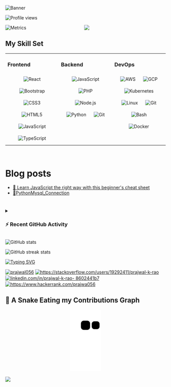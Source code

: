 ![Banner](https://github.com/Prajwal056/Readme/blob/main/B2.png) <!-- create banner -->

<!-- DevCard-->
![Profile views](https://gpvc.arturio.dev/prajwal056)
<div align="center">
  <a href="https://app.daily.dev/prajwal056" target="_blank">
    <img
      width="256"
      align="right"
      src="https://api.daily.dev/devcards/e598dc4e16894908b8b02306126661b3.png?r=akc"
    />
  </a>
</div>

![Metrics](https://metrics.lecoq.io/Prajwal056?template=classic&followup=1&base.indepth=false&base.hireable=false&followup.sections=repositories&followup.indepth=false&config.timezone=Asia%2FCalcutta)


## My Skill Set  
<table><tr><td valign="top" width="33%">



### Frontend  
<div align="center">  
<img style="margin: 10px" src="https://profilinator.rishav.dev/skills-assets/react-original-wordmark.svg" alt="React" height="50" />  
<img style="margin: 10px" src="https://profilinator.rishav.dev/skills-assets/bootstrap-plain.svg" alt="Bootstrap" height="50" />  
<img style="margin: 10px" src="https://profilinator.rishav.dev/skills-assets/css3-original-wordmark.svg" alt="CSS3" height="50" />  
<img style="margin: 10px" src="https://profilinator.rishav.dev/skills-assets/html5-original-wordmark.svg" alt="HTML5" height="50" />  
<img style="margin: 10px" src="https://profilinator.rishav.dev/skills-assets/javascript-original.svg" alt="JavaScript" height="50" />  
<img style="margin: 10px" src="https://profilinator.rishav.dev/skills-assets/typescript-original.svg" alt="TypeScript" height="50" />  
</div>

</td><td valign="top" width="33%">



### Backend  
<div align="center">  
<img style="margin: 10px" src="https://profilinator.rishav.dev/skills-assets/javascript-original.svg" alt="JavaScript" height="50" />  
<img style="margin: 10px" src="https://profilinator.rishav.dev/skills-assets/php-original.svg" alt="PHP" height="50" />  
<img style="margin: 10px" src="https://profilinator.rishav.dev/skills-assets/nodejs-original-wordmark.svg" alt="Node.js" height="50" />  
<img style="margin: 10px" src="https://profilinator.rishav.dev/skills-assets/python-original.svg" alt="Python" height="50" />  
<img style="margin: 10px" src="https://profilinator.rishav.dev/skills-assets/git-scm-icon.svg" alt="Git" height="50" />  
</div>

</td><td valign="top" width="33%">



### DevOps  
<div align="center">  
<img style="margin: 10px" src="https://profilinator.rishav.dev/skills-assets/amazonwebservices-original-wordmark.svg" alt="AWS" height="50" />  
<img style="margin: 10px" src="https://profilinator.rishav.dev/skills-assets/google_cloud-icon.svg" alt="GCP" height="50" />  
<img style="margin: 10px" src="https://profilinator.rishav.dev/skills-assets/kubernetes-icon.svg" alt="Kubernetes" height="50" />  
<img style="margin: 10px" src="https://profilinator.rishav.dev/skills-assets/linux-original.svg" alt="Linux" height="50" />  
<img style="margin: 10px" src="https://profilinator.rishav.dev/skills-assets/git-scm-icon.svg" alt="Git" height="50" />  
<img style="margin: 10px" src="https://profilinator.rishav.dev/skills-assets/gnu_bash-icon.svg" alt="Bash" height="50" />  
<img style="margin: 10px" src="https://profilinator.rishav.dev/skills-assets/docker-original-wordmark.svg" alt="Docker" height="50" />  
</div>

</td></tr></table>  

<br/>  






# Blog posts
<!-- BLOG-POST-LIST:START -->
- [📝 Learn JavaScript the right way with this beginner&#39;s cheat sheet](https://dev.to/prajwal056/learn-javascript-the-right-way-with-this-beginners-cheat-sheet-3m85)
- [🔗PythonMysql_Connection](https://dev.to/prajwal056/pythonmysqlconnection-1441)
<!-- BLOG-POST-LIST:END -->
# 



<details><summary><h3>⚡ Recent GitHub Activity</h3></summary>
----
<a href="https://github.com/7oSkaaa"><img alt="Prajwal's Activity Graph" src="https://activity-graph.herokuapp.com/graph?username=Prajwal056&custom_title=Prajwal's%20Contribution%20Graph&theme=react-dark" /></a>
 
</details>


![GitHub stats](https://github-readme-stats.vercel.app/api?username=prajwal056&show_icons=true)  

![GitHub streak stats](https://github-readme-streak-stats.herokuapp.com/?user=prajwal056)  

<!-- Connect With ME-->
[![Typing SVG](https://readme-typing-svg.herokuapp.com?font=calibre&size=24&color=F7F6E3&lines=%F0%9F%93%A3+Connect+With+Me)](https://git.io/typing-svg)
<p align="left">
 <a href="https://dev.to/prajwal056" target="blank"><img align="center" src="https://raw.githubusercontent.com/rahuldkjain/github-profile-readme-generator/master/src/images/icons/Social/devto.svg" alt="prajwal056" height="30" width="40" /></a>
<a href="https://stackoverflow.com/users/19292411/prajwal-k-rao" target="blank"><img align="center" src="https://raw.githubusercontent.com/rahuldkjain/github-profile-readme-generator/master/src/images/icons/Social/stack-overflow.svg" alt="https://stackoverflow.com/users/19292411/prajwal-k-rao" height="30" width="40" /></a>
<a href="https://www.linkedin.com/in/prajwal-k-rao-8602441b7/" target="blank"><img align="center" src="https://raw.githubusercontent.com/rahuldkjain/github-profile-readme-generator/master/src/images/icons/Social/linked-in-alt.svg" alt="linkedin.com/in/prajwal-k-rao- 8602441b7" height="30" width="40" /></a>
<a href="https://www.hackerrank.com/prajwa056" target="blank"><img align="center" src="https://raw.githubusercontent.com/rahuldkjain/github-profile-readme-generator/master/src/images/icons/Social/hackerrank.svg" alt="https://www.hackerrank.com/prajwa056" height="30" width="40" /></a>
 </p>
<!-- -->



## 🐍 A Snake Eating my Contributions Graph
	
<p align = "center">
	<img src = "https://github.com/Prajwal056/Prajwal056/blob/output/github-contribution-grid-snake.svg" alt = "Snake Game"/>
</p>

<div align="center">
  <a href="https://app.daily.dev/prajwal056" target="_blank">
    <img
      align="left"
      src="https://metrics.lecoq.io/Prajwal056?template=classic&base.header=0&base.activity=0&base.community=0&base.repositories=0&base.metadata=0&activity=1&base.indepth=false&base.hireable=false&activity.limit=5&activity.load=300&activity.days=14&activity.visibility=all&activity.timestamps=false&activity.filter=all&config.timezone=Asia%2FCalcutta"
    />
<!--     <img
      align="right"
      src="https://metrics.lecoq.io/Prajwal056?template=classic&base.header=0&base.activity=0&base.community=0&base.repositories=0&base.metadata=0&stars=1&base.indepth=false&base.hireable=false&stars.limit=4&config.timezone=Asia%2FCalcutta" 
    />
	-->
  </a>
</div>




